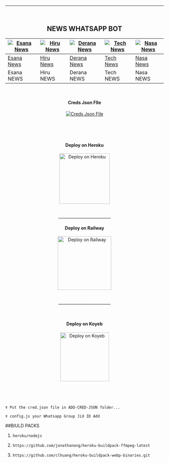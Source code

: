<br><br>

---
<br>

<h2 align="center">NEWS WHATSAPP BOT
</h2>

[![Esana News](https://i.pinimg.com/280x280_RS/b0/c6/39/b0c63941935fc5f38962de479fb87c22.jpg)](https://github.com/mrhansamala)  | [![Hiru News](https://sri-lanka.mom-gmr.org/uploads/_processed_/9/9/csm_13535-1360_import_73a45a2c62.png)](https://github.com/mrhansamala) | [![Derana News](https://i.ibb.co/gJ0kzTq/img-1-1726758585829.webp)](https://github.com/mrhansamala) | [![Tech News](https://cdn3.f-cdn.com/contestentries/2253383/32442540/64694c4febc8d_thumb900.jpg)](https://github.com/mrhansamala) |  [![Nasa News](https://cdn.iconscout.com/icon/free/png-512/nasa-5-569227.png)](https://github.com/mrhansamala) |
----|----|----|----|----|
[Esana News](https://github.com/mrhansamala)  | [Hiru News](https://github.com/mrhansamala) | [Derana News](https://github.com/mrhansamala) | [Tech News](https://github.com/mrhansamala) | [Nasa News](https://github.com/mrhansamala)| 
Esana NEWS  | Hiru NEWS | Derana NEWS | Tech NEWS | Nasa NEWS

<br>
 
<h4 align="center"> Creds Json FIle
</h4>

</p> 
<p align="center" >
<a href='https://replit.com/' target="_blank"><img alt='Creds Json FIle' src='https://img.shields.io/badge/Creds_Json-100000?style=for-the-badge&logo=scan&logoColor=white&labelColor=black&color=black'/></a>
<p align="center" >
    <br>
 

</p>

<br>
 
<h4 align="center"> Deploy on Heroku
</h4>

</p>

<p align="center" >
    <a href="https://heroku.com/deploy?template=">
    <img src="https://www.herokucdn.com/deploy/button.png" width="160px" alt="Deploy on Heroku" >
    </a>

</p>

<p align="center" >
    <br>
    __________________________
    <br>
</p>

<h4 align="center"> Deploy on Railway 
</h4>
  
<p align="center">
    <a href="https://railway.app/new/template/">
    <img src="https://railway.app/button.svg" alt="Deploy on Railway" width="170px">
    </a>
    <br>

</p>

<p align="center" >
    <br>
    __________________________
    <br>
</p>

<br>
      
<h4 align="center"> Deploy on Koyeb
</h4>
      
<p align="center">
    <a href="https://app.koyeb.com/">
    <img src="https://www.koyeb.com/static/images/deploy/button.svg" alt="Deploy on Koyeb" width="155px">
    </a>
   <br>     
    
</p>


<p align="center" >
    <br>
    
</p>



<br>

</p>

```
☤ Put the cred.json file in ADD-CRED-JSON folder...

☤ config.js your Whatsapp Group Jid ID Add
```

##BIULD PACKS

1)     heroku/nodejs

2)     https://github.com/jonathanong/heroku-buildpack-ffmpeg-latest

3)     https://github.com/clhuang/heroku-buildpack-webp-binaries.git
